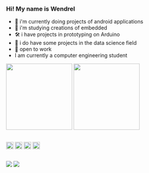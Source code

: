### Hi! My name is Wendrel



- 📳 i'm currently doing projects of android applications
- 🌱 i'm studying creations of embedded
- 🛠 i have projects in prototyping on Arduino
- 🎯 i do have some projects in the data science field
- 💬 open to work 
- I am currently a computer engineering student



<div>
  <img height="180me" src="https://github-readme-stats.vercel.app/api?username=wendrel815&show_icons=true&theme=dark&include_all_commits=true&count"/>
  <img height="180me" src="https://github-readme-stats.vercel.app/api/top-langs/?username=wendrel815&layout=compact&langs_count=16&theme=dark"/>
  
  ##
  <img height ="20me" src="https://cdn.jsdelivr.net/gh/devicons/devicon/icons/kotlin/kotlin-original.svg" />
  <img height ="20me" src="https://cdn.jsdelivr.net/gh/devicons/devicon/icons/jupyter/jupyter-original.svg" />
  <img height ="20me" src="https://cdn.jsdelivr.net/gh/devicons/devicon/icons/python/python-original.svg" />
  <img height ="20me" src="https://cdn.jsdelivr.net/gh/devicons/devicon/icons/c/c-plain.svg" />
  
  ##
  <div>
    <a href = "wendrel815@gmail.com"><img src="https://img.shields.io/badge/Gmail-D14836?style=for-the-badge&logo=gmail&logoColor=white" target="_blank"></a>
    <a href = "https://www.linkedin.com/in/wendrelmoreiradasilva/"><img src="https://img.shields.io/badge/LinkedIn-0077B5?style=for-the-badge&logo=linkedin&logoColor=white"</a>

    
  </div>

 
